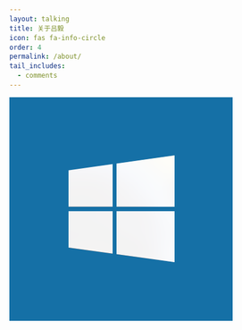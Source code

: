 ```yaml
---
layout: talking
title: 关于吕毅
icon: fas fa-info-circle
order: 4
permalink: /about/
tail_includes:
  - comments
---
```


![吕毅](/assets/img/logo.png)
